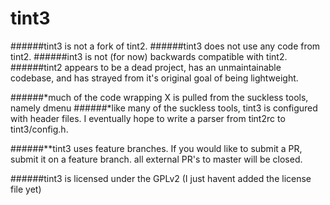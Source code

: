 tint3
===============
######tint3 is not a fork of tint2.
######tint3 does not use any code from tint2.
######int3 is not (for now) backwards compatible with tint2.
######tint2 appears to be a dead project, has an unmaintainable codebase, and has strayed from it's original goal of being lightweight. 

######*much of the code wrapping X is pulled from the suckless tools, namely dmenu
######*like many of the suckless tools, tint3 is configured with header files. I eventually hope to write a parser from tint2rc to tint3/config.h.

######**tint3 uses feature branches. If you would like to submit a PR, submit it on a feature branch. all external PR's to master will be closed.

######tint3 is licensed under the GPLv2 (I just havent added the license file yet)